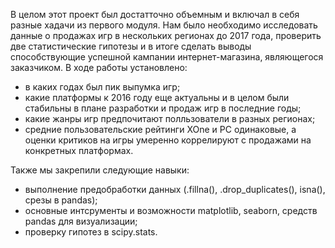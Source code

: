 В целом этот проект  был достатточно объемным и включал в себя разные хадачи из первого модуля. Нам было необходимо исследовать данные о продажах игр в нескольких регионах до 2017 года, проверить две статистические гипотезы и в итоге сделать выводы способствующие успешной кампании интернет-магазина, являющегося заказчиком. В ходе работы установлено:
- в каких годах был пик выпумка игр;
- какие платформы к 2016 году еще актуальны и в целом были стабильны в плане разработки и продаж игр в последние годы;
- какие жанры игр предпочитают полльзователи в разных регионах;
- средние пользовательские рейтинги XOne и PC одинаковые, а оценки критиков на игры умеренно коррелируют с продажами на конкретных платформах.

Также мы закрепили следующие навыки:
- выполнение предобработки данных (.fillna(), .drop_duplicates(), isna(), срезы в pandas);
- основные интсрументы и возможности matplotlib, seaborn, средств pandas для визуализации;
- проверку гипотез в scipy.stats.
